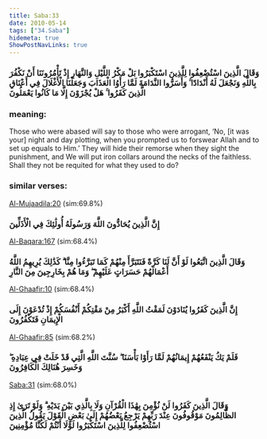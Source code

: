 ```yaml
---
title: Saba:33
date: 2010-05-14
tags: ["34.Saba"]
hidemeta: true 
ShowPostNavLinks: true 
---
```

### وَقَالَ الَّذِينَ اسْتُضْعِفُوا لِلَّذِينَ اسْتَكْبَرُوا بَلْ مَكْرُ اللَّيْلِ وَالنَّهَارِ إِذْ تَأْمُرُونَنَا أَنْ نَكْفُرَ بِاللَّهِ وَنَجْعَلَ لَهُ أَنْدَادًا ۚ وَأَسَرُّوا النَّدَامَةَ لَمَّا رَأَوُا الْعَذَابَ وَجَعَلْنَا الْأَغْلَالَ فِي أَعْنَاقِ الَّذِينَ كَفَرُوا ۚ هَلْ يُجْزَوْنَ إِلَّا مَا كَانُوا يَعْمَلُونَ
### meaning: 
Those who were abased will say to those who were arrogant, ‘No, [it was your] night and day plotting, when you prompted us to forswear Allah and to set up equals to Him.’ They will hide their remorse when they sight the punishment, and We will put iron collars around the necks of the faithless. Shall they not be requited for what they used to do?
### similar verses: 

[Al-Mujaadila:20](/58/20) (sim:69.8%)

### إِنَّ الَّذِينَ يُحَادُّونَ اللَّهَ وَرَسُولَهُ أُولَٰئِكَ فِي الْأَذَلِّينَ

[Al-Baqara:167](/2/167) (sim:68.4%)

### وَقَالَ الَّذِينَ اتَّبَعُوا لَوْ أَنَّ لَنَا كَرَّةً فَنَتَبَرَّأَ مِنْهُمْ كَمَا تَبَرَّءُوا مِنَّا ۗ كَذَٰلِكَ يُرِيهِمُ اللَّهُ أَعْمَالَهُمْ حَسَرَاتٍ عَلَيْهِمْ ۖ وَمَا هُمْ بِخَارِجِينَ مِنَ النَّارِ

[Al-Ghaafir:10](/40/10) (sim:68.4%)

### إِنَّ الَّذِينَ كَفَرُوا يُنَادَوْنَ لَمَقْتُ اللَّهِ أَكْبَرُ مِنْ مَقْتِكُمْ أَنْفُسَكُمْ إِذْ تُدْعَوْنَ إِلَى الْإِيمَانِ فَتَكْفُرُونَ

[Al-Ghaafir:85](/40/85) (sim:68.2%)

### فَلَمْ يَكُ يَنْفَعُهُمْ إِيمَانُهُمْ لَمَّا رَأَوْا بَأْسَنَا ۖ سُنَّتَ اللَّهِ الَّتِي قَدْ خَلَتْ فِي عِبَادِهِ ۖ وَخَسِرَ هُنَالِكَ الْكَافِرُونَ

[Saba:31](/34/31) (sim:68.0%)

### وَقَالَ الَّذِينَ كَفَرُوا لَنْ نُؤْمِنَ بِهَٰذَا الْقُرْآنِ وَلَا بِالَّذِي بَيْنَ يَدَيْهِ ۗ وَلَوْ تَرَىٰ إِذِ الظَّالِمُونَ مَوْقُوفُونَ عِنْدَ رَبِّهِمْ يَرْجِعُ بَعْضُهُمْ إِلَىٰ بَعْضٍ الْقَوْلَ يَقُولُ الَّذِينَ اسْتُضْعِفُوا لِلَّذِينَ اسْتَكْبَرُوا لَوْلَا أَنْتُمْ لَكُنَّا مُؤْمِنِينَ
